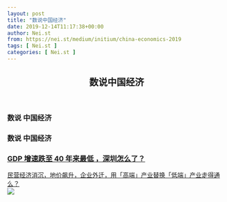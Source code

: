 ```yaml
---
layout: post
title: "数说中国经济"
date: 2019-12-14T11:17:38+00:00
author: Nei.st
from: https://nei.st/medium/initium/china-economics-2019
tags: [ Nei.st ]
categories: [ Nei.st ]
---
```


<article class="post-11125 page type-page status-publish hentry" id="post-11125">
 <header class="page-header medium Archives">
  <div class="page-header__image">
  </div>
  <div class="page-header__content">
   <h1 class="page-title text-align-center">
    数说中国经济
   </h1>
  </div>
 </header>
 <div class="entry-content aesop-entry-content" id="post-11125-content">
  <link as="font" crossorigin="anonymous" href="//cdn.jsdelivr.net/gh/0nd1jyU39XQ/_/glyph/font-face/0uIzqoZjSuJfvSBnvgXTcApMtcVhMcpr.woff" rel="preload" type="font/woff">
   <link as="font" crossorigin="anonymous" href="//cdn.jsdelivr.net/gh/0nd1jyU39XQ/_/glyph/font-face/1sTnSLZWDKucPX6SAk.woff" rel="preload" type="font/woff">
    <section class="u-marginTop30 u-xs-margin0 u-marginBottom15 u-maxWidth1032 u-sm-paddingLeft20 u-sm-paddingRight20 u-borderBox u-marginAuto">
     <h1 class="jj">
      <span>
       数说
      </span>
      <span>
       中国经济
      </span>
     </h1>
     <h1 class="jj">
      <span>
       数说
      </span>
      <span>
       中国经济
      </span>
     </h1>
    </section>
    <section class="u-marginTop30 u-xs-margin0 u-marginBottom15 u-maxWidth1032 u-sm-paddingLeft20 u-sm-paddingRight20 u-borderBox u-marginAuto">
     <div class="row u-marginTop30 u-marginLeftNegative12 u-marginRightNegative12">
      <div class="col u-xs-size12of12 js-trackPostPresentation u-paddingLeft12 u-marginBottom15 u-paddingRight15 u-size8of12">
       <div class="u-lineHeightBase postItem u-marginRight3">
        <a class="u-block u-xs-height170 u-height350 u-width100pct u-floatLeft u-backgroundSizeCover u-backgroundOriginBorderBox u-backgroundColorGrayLight u-borderLighter" href="https://nei.st/medium/initium/mainland-economic-data-shenzhen" style='background-image: url("https://cdn.jsdelivr.net/gh/0nd1jyU39XQ/_/img/1/e52bf525gy1g9wgnxhvm4j21jk1117vp.jpg"); background-position: 50% 50% !important;'>
        </a>
       </div>
      </div>
      <div class="col u-xs-marginBottom10 u-paddingLeft9 u-paddingRight12 u-paddingTop0 u-sm-paddingTop20 u-paddingBottom25 u-size4of12 u-xs-size12of12 u-marginBottom30">
       <a class="" href="https://nei.st/medium/initium/mainland-economic-data-shenzhen">
        <h3 class="u-contentSansBold u-lineHeightTightest u-xs-fontSize24 u-paddingBottom2 u-paddingTop5 u-fontSize32">
         <div class="u-letterSpacingTight u-lineHeightTighter u-breakWord u-textOverflowEllipsis u-lineClamp4 u-fontSize30 u-size12of12 u-xs-size12of12 u-xs-fontSize24">
          GDP 增速跌至 40 年来最低 ，深圳怎么了？
         </div>
        </h3>
        <div class="u-contentSansThin u-lineHeightBaseSans u-fontSize24 u-xs-fontSize18 u-textColorNormal u-baseColor--textNormal">
         <div class="u-fontSize18 u-letterSpacingTight u-lineHeightTight u-marginTop7 u-textColorNormal u-baseColor--textNormal">
          民营经济消沉，地价飙升，企业外迁，用「高端」产业替换「低端」产业走得通么？
         </div>
        </div>
       </a>
       <div class="u-clearfix u-marginTop20">
        <div class="u-flexCenter">
         <div class="postMetaInline-avatar u-flex0">
          <a class="link u-baseColor--link avatar" href="https://nei.st/medium/initium">
           <div class="u-relative u-inlineBlock u-flex0">
            <img class="avatar-image u-size36x36 u-xs-size32x32" src="https://the-1257226215.file.myqcloud.com/images/meTEOdYZ_k0pzA/jRuBwkhMRytHVw8xg0HmIg/initium-f5ec8253-42e9-dfee-2bae-6a488e4a2fc5.jpg"/>
            <div class="avatar-halo u-absolute u-textColorGreenNormal svgIcon" style="width: calc(100% + 10px); height: calc(100% + 10px); top:-5px; left:-5px">
            </div>
           </div>
          </a>
         </div>
         <div class="postMetaInline postMetaInline-authorLockup ui-captionStrong u-flex1 u-noWrapWithEllipsis">
          <a class="ds-link ds-link--styleSubtle link link--darken link--accent u-accentColor--textNormal u-accentColor--textDarken" href="https://nei.st/medium/initium">
           端傳媒 Initium Media
          </a>
          <div class="ui-caption u-fontSize12 u-baseColor--textNormal u-textColorNormal js-postMetaInlineSupplemental">
           <time>
            Dec
           </time>
           <span class="middotDivider u-fontSize12">
           </span>
           <span class="publicationDate" title="2019">
           </span>
          </div>
         </div>
        </div>
       </div>
      </div>
     </div>
    </section>
    <section class="u-marginTop30 u-xs-margin0 u-marginBottom15 u-maxWidth1032 u-sm-paddingLeft20 u-sm-paddingRight20 u-borderBox u-marginAuto">
     <div class="row u-marginTop30 u-marginLeftNegative12 u-marginRightNegative12">
      <div class="col u-xs-size12of12 js-trackPostPresentation u-paddingLeft12 u-marginBottom15 u-paddingRight15 u-size8of12">
       <div class="u-lineHeightBase postItem u-marginRight3">
        <a class="u-block u-xs-height170 u-height350 u-width100pct u-floatLeft u-backgroundSizeCover u-backgroundOriginBorderBox u-backgroundColorGrayLight u-borderLighter" href="https://nei.st/medium/initium/mainland-economic-data-trade-war" style='background-image: url("https://cdn.jsdelivr.net/gh/0nd1jyU39XQ/_/img/1/e52bf525ly1g9nffy4xinj21jk15ohdt.jpg"); background-position: 50% 50% !important;'>
        </a>
       </div>
      </div>
      <div class="col u-xs-marginBottom10 u-paddingLeft9 u-paddingRight12 u-paddingTop0 u-sm-paddingTop20 u-paddingBottom25 u-size4of12 u-xs-size12of12 u-marginBottom30">
       <a class="" href="https://nei.st/medium/initium/mainland-economic-data-trade-war">
        <h3 class="u-contentSansBold u-lineHeightTightest u-xs-fontSize24 u-paddingBottom2 u-paddingTop5 u-fontSize32">
         <div class="u-letterSpacingTight u-lineHeightTighter u-breakWord u-textOverflowEllipsis u-lineClamp4 u-fontSize30 u-size12of12 u-xs-size12of12 u-xs-fontSize24">
          中美贸易战的 600 天：关税是如何升级的，又是谁在买单？
         </div>
        </h3>
        <div class="u-contentSansThin u-lineHeightBaseSans u-fontSize24 u-xs-fontSize18 u-textColorNormal u-baseColor--textNormal">
         <div class="u-fontSize18 u-letterSpacingTight u-lineHeightTight u-marginTop7 u-textColorNormal u-baseColor--textNormal">
          十三轮贸易谈判，五轮关税生效，数以千亿计的商品——在这场漫长争端中，痛的不仅是中美，全球经济都将损失 4550 亿美元
         </div>
        </div>
       </a>
       <div class="u-clearfix u-marginTop20">
        <div class="u-flexCenter">
         <div class="postMetaInline-avatar u-flex0">
          <a class="link u-baseColor--link avatar" href="https://nei.st/medium/initium">
           <div class="u-relative u-inlineBlock u-flex0">
            <img class="avatar-image u-size36x36 u-xs-size32x32" src="https://the-1257226215.file.myqcloud.com/images/meTEOdYZ_k0pzA/jRuBwkhMRytHVw8xg0HmIg/initium-f5ec8253-42e9-dfee-2bae-6a488e4a2fc5.jpg"/>
            <div class="avatar-halo u-absolute u-textColorGreenNormal svgIcon" style="width: calc(100% + 10px); height: calc(100% + 10px); top:-5px; left:-5px">
            </div>
           </div>
          </a>
         </div>
         <div class="postMetaInline postMetaInline-authorLockup ui-captionStrong u-flex1 u-noWrapWithEllipsis">
          <a class="ds-link ds-link--styleSubtle link link--darken link--accent u-accentColor--textNormal u-accentColor--textDarken" href="https://nei.st/medium/initium">
           端傳媒 Initium Media
          </a>
          <div class="ui-caption u-fontSize12 u-baseColor--textNormal u-textColorNormal js-postMetaInlineSupplemental">
           <time>
            Dec
           </time>
           <span class="middotDivider u-fontSize12">
           </span>
           <span class="publicationDate" title="2019">
           </span>
          </div>
         </div>
        </div>
       </div>
      </div>
     </div>
    </section>
    <section class="u-marginTop30 u-xs-margin0 u-marginBottom15 u-maxWidth1032 u-sm-paddingLeft20 u-sm-paddingRight20 u-borderBox u-marginAuto">
     <div class="row u-marginTop30 u-marginLeftNegative12 u-marginRightNegative12">
      <div class="col u-xs-size12of12 js-trackPostPresentation u-paddingLeft12 u-marginBottom15 u-paddingRight15 u-size8of12">
       <div class="u-lineHeightBase postItem u-marginRight3">
        <a class="u-block u-xs-height170 u-height350 u-width100pct u-floatLeft u-backgroundSizeCover u-backgroundOriginBorderBox u-backgroundColorGrayLight u-borderLighter" href="https://nei.st/medium/initium/mainland-economic-data-local-government-debt" style='background-image: url("https://cdn.jsdelivr.net/gh/0nd1jyU39XQ/_/img/1/e52bf525ly1g9kzjhbzxej21o0143jyh.jpg"); background-position: 50% 50% !important;'>
        </a>
       </div>
      </div>
      <div class="col u-xs-marginBottom10 u-paddingLeft9 u-paddingRight12 u-paddingTop0 u-sm-paddingTop20 u-paddingBottom25 u-size4of12 u-xs-size12of12 u-marginBottom30">
       <a class="" href="https://nei.st/medium/initium/mainland-economic-data-local-government-debt">
        <h3 class="u-contentSansBold u-lineHeightTightest u-xs-fontSize24 u-paddingBottom2 u-paddingTop5 u-fontSize32">
         <div class="u-letterSpacingTight u-lineHeightTighter u-breakWord u-textOverflowEllipsis u-lineClamp4 u-fontSize30 u-size12of12 u-xs-size12of12 u-xs-fontSize24">
          那些负债累累的地方政府：钱是怎么借的、又该如何还？
         </div>
        </h3>
        <div class="u-contentSansThin u-lineHeightBaseSans u-fontSize24 u-xs-fontSize18 u-textColorNormal u-baseColor--textNormal">
         <div class="u-fontSize18 u-letterSpacingTight u-lineHeightTight u-marginTop7 u-textColorNormal u-baseColor--textNormal">
          为保 GDP 增长，十年间，中国地方政府不断举债、投资基建，仅 2020 年就有 2 万亿债券到期，足以再建 14 个香港国际机场
         </div>
        </div>
       </a>
       <div class="u-clearfix u-marginTop20">
        <div class="u-flexCenter">
         <div class="postMetaInline-avatar u-flex0">
          <a class="link u-baseColor--link avatar" href="https://nei.st/medium/initium">
           <div class="u-relative u-inlineBlock u-flex0">
            <img class="avatar-image u-size36x36 u-xs-size32x32" src="https://the-1257226215.file.myqcloud.com/images/meTEOdYZ_k0pzA/jRuBwkhMRytHVw8xg0HmIg/initium-f5ec8253-42e9-dfee-2bae-6a488e4a2fc5.jpg"/>
            <div class="avatar-halo u-absolute u-textColorGreenNormal svgIcon" style="width: calc(100% + 10px); height: calc(100% + 10px); top:-5px; left:-5px">
            </div>
           </div>
          </a>
         </div>
         <div class="postMetaInline postMetaInline-authorLockup ui-captionStrong u-flex1 u-noWrapWithEllipsis">
          <a class="ds-link ds-link--styleSubtle link link--darken link--accent u-accentColor--textNormal u-accentColor--textDarken" href="https://nei.st/medium/initium">
           端傳媒 Initium Media
          </a>
          <div class="ui-caption u-fontSize12 u-baseColor--textNormal u-textColorNormal js-postMetaInlineSupplemental">
           <time>
            Nov
           </time>
           <span class="middotDivider u-fontSize12">
           </span>
           <span class="publicationDate" title="2019">
           </span>
          </div>
         </div>
        </div>
       </div>
      </div>
     </div>
    </section>
   </link>
  </link>
 </div>
 <footer class="entry-footer">
 </footer>
</article>
